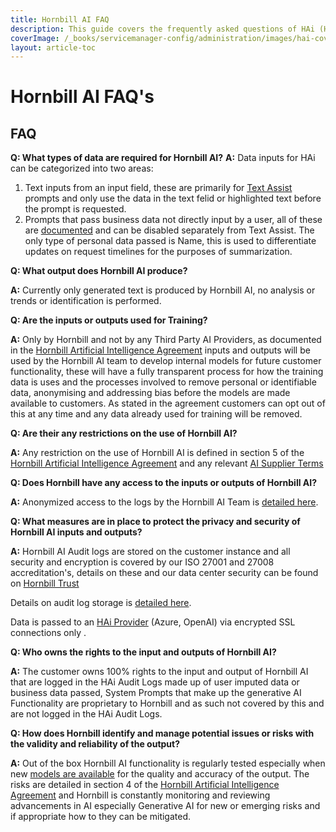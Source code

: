 ```yaml
---
title: Hornbill AI FAQ
description: This guide covers the frequently asked questions of HAi (Hornbill AI).
coverImage: /_books/servicemanager-config/administration/images/hai-cover.jpg
layout: article-toc
---
```


# Hornbill AI FAQ's

## FAQ

**Q: What types of data are required for Hornbill AI?**
**A:** Data inputs for HAi can be categorized into two areas:

1. Text inputs from an input field, these are primarily for [Text Assist](/servicemanager-user-guide/hai/text-assist) prompts and only use the data in the text felid or highlighted text before the prompt is requested.
2. Prompts that pass business data not directly input by a user, all of these are [documented](/servicemanager-config/administration/hai#data) and can be disabled separately from Text Assist. The only type of personal data passed is Name, this is used to differentiate updates on request timelines for the purposes of summarization.

**Q: What output does Hornbill AI produce?**

**A:** Currently only generated text is produced by Hornbill AI, no analysis or trends or identification is performed.

**Q: Are the inputs or outputs used for Training?**

**A:** Only by Hornbill and not by any Third Party AI Providers, as documented in the [Hornbill Artificial Intelligence Agreement](https://www.hornbill.com/hubfs/Website/PDF/HAI%20Agreement.pdf) inputs and outputs will be used by the Hornbill AI team to develop internal models for future customer functionality, these will have a fully transparent process for how the training data is uses and the processes involved to remove personal or identifiable data, anonymising and addressing bias before the models are made available to customers. As stated in the agreement customers can opt out of this at any time and any data already used for training will be removed.

**Q: Are their any restrictions on the use of Hornbill AI?**

**A:** Any restriction on the use of Hornbill AI is defined in section 5 of the [Hornbill Artificial Intelligence Agreement](https://www.hornbill.com/hubfs/Website/PDF/HAI%20Agreement.pdf) and any relevant [AI Supplier Terms](/servicemanager-config/administration/hai-usage-policy#third-party-terms)

**Q: Does Hornbill have any access to the inputs or outputs of Hornbill AI?**

**A:** Anonymized access to the logs by the Hornbill AI Team is [detailed here](/servicemanager-config/administration/hai-logs#monitoring-of-logs).

**Q: What measures are in place to protect the privacy and security of Hornbill AI inputs and outputs?**

**A:** Hornbill AI Audit logs are stored on the customer instance and all security and encryption is covered by our ISO 27001 and 27008 accreditation's, details on these and our data center security can be found on [Hornbill Trust](https://trust.hornbill.com/compliance/)

Details on audit log storage is [detailed here](/servicemanager-config/administration/hai-logs#monitoring-of-logs).

Data is passed to an [HAi Provider](/servicemanager-config/administration/hai-providers) (Azure, OpenAI) via encrypted SSL connections only .

**Q: Who owns the rights to the input and outputs of Hornbill AI?**

**A:** The customer owns 100% rights to the input and output of Hornbill AI that are logged in the HAi Audit Logs made up of user imputed data or business data passed, System Prompts that make up the generative AI Functionality are proprietary to Hornbill and as such not covered by this and are not logged in the HAi Audit Logs.

**Q: How does Hornbill identify and manage potential issues or risks with the validity and reliability of the output?**

**A:** Out of the box Hornbill AI functionality is regularly tested especially when new [models are available](https://www.hornbill.com/blog/how-the-hai-lab-team-test-new-genai-models-like-gpt-4o) for the quality and accuracy of the output. The risks are detailed in section 4 of the [Hornbill Artificial Intelligence Agreement](https://www.hornbill.com/hubfs/Website/PDF/HAI%20Agreement.pdf) and Hornbill is constantly monitoring and reviewing advancements in AI especially Generative AI for new or emerging risks and if appropriate how to they can be mitigated.